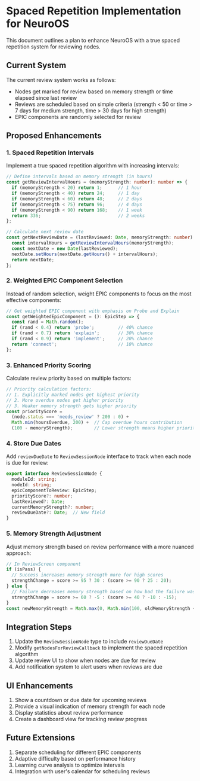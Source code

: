 # Spaced Repetition Implementation for NeuroOS

This document outlines a plan to enhance NeuroOS with a true spaced repetition system for reviewing nodes.

## Current System

The current review system works as follows:
- Nodes get marked for review based on memory strength or time elapsed since last review
- Reviews are scheduled based on simple criteria (strength < 50 or time > 7 days for medium strength, time > 30 days for high strength)
- EPIC components are randomly selected for review

## Proposed Enhancements

### 1. Spaced Repetition Intervals

Implement a true spaced repetition algorithm with increasing intervals:

```typescript
// Define intervals based on memory strength (in hours)
const getReviewIntervalHours = (memoryStrength: number): number => {
  if (memoryStrength < 20) return 1;      // 1 hour
  if (memoryStrength < 40) return 24;     // 1 day 
  if (memoryStrength < 60) return 48;     // 2 days
  if (memoryStrength < 75) return 96;     // 4 days
  if (memoryStrength < 90) return 168;    // 1 week
  return 336;                             // 2 weeks
};

// Calculate next review date
const getNextReviewDate = (lastReviewed: Date, memoryStrength: number): Date => {
  const intervalHours = getReviewIntervalHours(memoryStrength);
  const nextDate = new Date(lastReviewed);
  nextDate.setHours(nextDate.getHours() + intervalHours);
  return nextDate;
};
```

### 2. Weighted EPIC Component Selection

Instead of random selection, weight EPIC components to focus on the most effective components:

```typescript
// Get weighted EPIC component with emphasis on Probe and Explain
const getWeightedEpicComponent = (): EpicStep => {
  const rand = Math.random();
  if (rand < 0.4) return 'probe';         // 40% chance
  if (rand < 0.7) return 'explain';       // 30% chance
  if (rand < 0.9) return 'implement';     // 20% chance
  return 'connect';                       // 10% chance
};
```

### 3. Enhanced Priority Scoring

Calculate review priority based on multiple factors:

```typescript
// Priority calculation factors:
// 1. Explicitly marked nodes get highest priority
// 2. More overdue nodes get higher priority
// 3. Weaker memory strength gets higher priority
const priorityScore = 
  (node.status === 'needs_review' ? 200 : 0) +
  Math.min(hoursOverdue, 200) +  // Cap overdue hours contribution
  (100 - memoryStrength);        // Lower strength means higher priority
```

### 4. Store Due Dates

Add `reviewDueDate` to `ReviewSessionNode` interface to track when each node is due for review:

```typescript
export interface ReviewSessionNode {
  moduleId: string;
  nodeId: string;
  epicComponentToReview: EpicStep;
  priorityScore?: number;
  lastReviewed?: Date;
  currentMemoryStrength?: number;
  reviewDueDate?: Date;  // New field
}
```

### 5. Memory Strength Adjustment

Adjust memory strength based on review performance with a more nuanced approach:

```typescript
// In ReviewScreen component
if (isPass) {
  // Success increases memory strength more for high scores
  strengthChange = score >= 95 ? 30 : (score >= 90 ? 25 : 20);
} else {
  // Failure decreases memory strength based on how bad the failure was
  strengthChange = score >= 60 ? -5 : (score >= 40 ? -10 : -15);
}
const newMemoryStrength = Math.max(0, Math.min(100, oldMemoryStrength + strengthChange));
```

## Integration Steps

1. Update the `ReviewSessionNode` type to include `reviewDueDate`
2. Modify `getNodesForReviewCallback` to implement the spaced repetition algorithm
3. Update review UI to show when nodes are due for review
4. Add notification system to alert users when reviews are due

## UI Enhancements

1. Show a countdown or due date for upcoming reviews
2. Provide a visual indication of memory strength for each node
3. Display statistics about review performance
4. Create a dashboard view for tracking review progress

## Future Extensions

1. Separate scheduling for different EPIC components
2. Adaptive difficulty based on performance history
3. Learning curve analysis to optimize intervals
4. Integration with user's calendar for scheduling reviews 